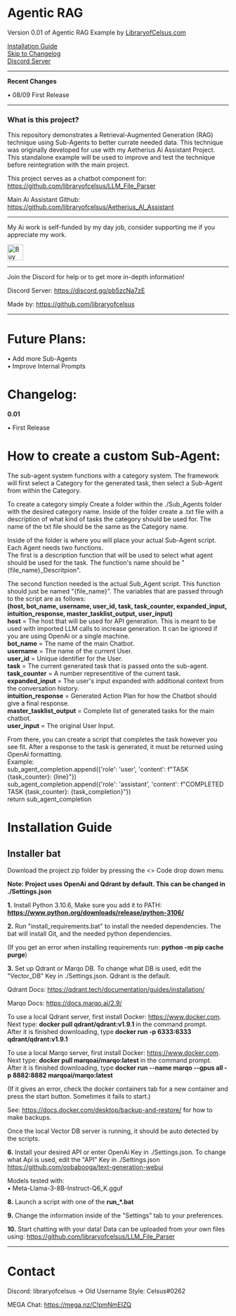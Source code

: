 # Agentic RAG
Version 0.01 of Agentic RAG Example by [LibraryofCelsus.com](https://www.libraryofcelsus.com)  
  
[Installation Guide](#installation-guide)  
[Skip to Changelog](#changelog)  
[Discord Server](https://discord.gg/pb5zcNa7zE)

------
**Recent Changes**

• 08/09 First Release

------

### What is this project?

This repository demonstrates a Retrieval-Augmented Generation (RAG) technique using Sub-Agents to better currate needed data. This technique was originally developed for use with my Aetherius Ai Assistant Project. This standalone example will be used to improve and test the technique before reintegration with the main project.

This project serves as a chatbot component for: https://github.com/libraryofcelsus/LLM_File_Parser

Main Ai Assistant Github: https://github.com/libraryofcelsus/Aetherius_AI_Assistant  

------

My Ai work is self-funded by my day job, consider supporting me if you appreciate my work.

<a href='https://ko-fi.com/libraryofcelsus' target='_blank'><img height='36' style='border:0px;height:36px;' src='https://storage.ko-fi.com/cdn/kofi3.png?v=3' border='0' alt='Buy Me a Coffee at ko-fi.com' /></a>

------

Join the Discord for help or to get more in-depth information!

Discord Server: https://discord.gg/pb5zcNa7zE

Made by: https://github.com/libraryofcelsus


------
# Future Plans: 
• Add more Sub-Agents  
• Improve Internal Prompts  

# Changelog: 
**0.01** 

• First Release

# How to create a custom Sub-Agent:
The sub-agent system functions with a category system.  The framework will first select a Category for the generated task, then select a Sub-Agent from within the Category.

To create a category simply Create a folder within the ./Sub_Agents folder with the desired category name.  Inside of the folder create a .txt file with a description of what kind of tasks the category should be used for.  The name of the txt file should be the same as the Category name.

Inside of the folder is where you will place your actual Sub-Agent script.  Each Agent needs two functions.  
The first is a description function that will be used to select what agent should be used for the task.  The function's name should be "{file_name}_Descritpion".    

The second function needed is the actual Sub_Agent script.  This function should just be named "{file_name}".
The variables that are passed through to the script are as follows:  
**(host, bot_name, username, user_id, task, task_counter, expanded_input, intuition_response, master_tasklist_output, user_input)**   
**host** = The host that will be used for API generation.  This is meant to be used with imported LLM calls to increase generation.  It can be ignored if you are using OpenAi or a single machine.   
**bot_name** = The name of the main Chatbot.   
**username** = The name of the current User.   
**user_id** = Unique identifier for the User.     
**task** = The current generated task that is passed onto the sub-agent.  
**task_counter** = A number representitive of the current task.  
**expanded_input** = The user's input expanded with additional context from the conversation history.   
**intuition_response** = Generated Action Plan for how the Chatbot should give a final response.  
**master_tasklist_output** = Complete list of generated tasks for the main chatbot.  
**user_input** = The original User Input.   

From there, you can create a script that completes the task however you see fit.  After a response to the task is generated, it must be returned using OpenAi formatting.  
Example:  
        sub_agent_completion.append({'role': 'user', 'content': f"TASK {task_counter}: {line}"})   
        sub_agent_completion.append({'role': 'assistant', 'content': f"COMPLETED TASK {task_counter}: {task_completion}"})   
        return sub_agent_completion   



# Installation Guide

## Installer bat

Download the project zip folder by pressing the <> Code drop down menu.

**Note: Project uses OpenAi and Qdrant by default.  This can be changed in ./Settings.json**

**1.** Install Python 3.10.6, Make sure you add it to PATH: **https://www.python.org/downloads/release/python-3106/**

**2.** Run "install_requirements.bat" to install the needed dependencies.  The bat will install Git, and the needed python dependencies.  

(If you get an error when installing requirements run: **python -m pip cache purge**)

**3.** Set up Qdrant or Marqo DB.  To change what DB is used, edit the "Vector_DB" Key in ./Settings.json.  Qdrant is the default. 

Qdrant Docs: https://qdrant.tech/documentation/guides/installation/   

Marqo Docs: https://docs.marqo.ai/2.9/  

To use a local Qdrant server, first install Docker: https://www.docker.com.  
Next type: **docker pull qdrant/qdrant:v1.9.1** in the command prompt.  
After it is finished downloading, type **docker run -p 6333:6333 qdrant/qdrant:v1.9.1**  

To use a local Marqo server, first install Docker: https://www.docker.com.  
Next type: **docker pull marqoai/marqo:latest** in the command prompt.  
After it is finished downloading, type **docker run --name marqo --gpus all -p 8882:8882 marqoai/marqo:latest**   

(If it gives an error, check the docker containers tab for a new container and press the start button.  Sometimes it fails to start.)  

See: https://docs.docker.com/desktop/backup-and-restore/ for how to make backups.  

Once the local Vector DB server is running, it should be auto detected by the scripts.   

**6.** Install your desired API or enter OpenAi Key in ./Settings.json.  To change what Api is used, edit the "API" Key in ./Settings.json  
https://github.com/oobabooga/text-generation-webui  

Models tested with:   
• Meta-Llama-3-8B-Instruct-Q6_K.gguf   

**8.** Launch a script with one of the **run_*.bat**  

**9.** Change the information inside of the "Settings" tab to your preferences.  

**10.** Start chatting with your data!  Data can be uploaded from your own files using:  https://github.com/libraryofcelsus/LLM_File_Parser




-----

# Contact
Discord: libraryofcelsus      -> Old Username Style: Celsus#0262

MEGA Chat: https://mega.nz/C!pmNmEIZQ